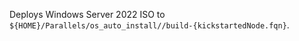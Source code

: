 Deploys Windows Server 2022 ISO to `${HOME}/Parallels/os_auto_install//build-{kickstartedNode.fqn}`.